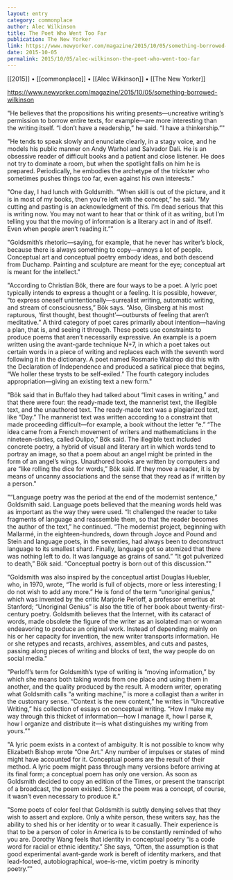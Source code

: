 ```yaml
---
layout: entry
category: commonplace
author: Alec Wilkinson
title: The Poet Who Went Too Far
publication: The New Yorker
link: https://www.newyorker.com/magazine/2015/10/05/something-borrowed-wilkinson
date: 2015-10-05
permalink: 2015/10/05/alec-wilkinson-the-poet-who-went-too-far
---
```


[[2015]] • [[commonplace]] • [[Alec Wilkinson]] • [[The New Yorker]]

https://www.newyorker.com/magazine/2015/10/05/something-borrowed-wilkinson

"He believes that the propositions his writing presents—uncreative writing’s permission to borrow entire texts, for example—are more interesting than the writing itself. “I don’t have a readership,” he said. “I have a thinkership.”"

"He tends to speak slowly and enunciate clearly, in a stagy voice, and he models his public manner on Andy Warhol and Salvador Dali. He is an obsessive reader of difficult books and a patient and close listener. He does not try to dominate a room, but when the spotlight falls on him he is prepared. Periodically, he embodies the archetype of the trickster who sometimes pushes things too far, even against his own interests."

"One day, I had lunch with Goldsmith. “When skill is out of the picture, and it is in most of my books, then you’re left with the concept,” he said. “My cutting and pasting is an acknowledgment of this. I’m dead serious that this is writing now. You may not want to hear that or think of it as writing, but I’m telling you that the moving of information is a literary act in and of itself. Even when people aren’t reading it.”"

"Goldsmith’s rhetoric—saying, for example, that he never has writer’s block, because there is always something to copy—annoys a lot of people. Conceptual art and conceptual poetry embody ideas, and both descend from Duchamp. Painting and sculpture are meant for the eye; conceptual art is meant for the intellect."

"According to Christian Bök, there are four ways to be a poet. A lyric poet typically intends to express a thought or a feeling. It is possible, however, “to express oneself unintentionally—surrealist writing, automatic writing, and stream of consciousness,” Bök says. “Also, Ginsberg at his most rapturous, ‘first thought, best thought’—outbursts of feeling that aren’t meditative.” A third category of poet cares primarily about intention—having a plan, that is, and seeing it through. These poets use constraints to produce poems that aren’t necessarily expressive. An example is a poem written using the avant-garde technique N+7, in which a poet takes out certain words in a piece of writing and replaces each with the seventh word following it in the dictionary. A poet named Rosmarie Waldrop did this with the Declaration of Independence and produced a satirical piece that begins, “We holler these trysts to be self-exiled.” The fourth category includes appropriation—giving an existing text a new form."

"Bök said that in Buffalo they had talked about “limit cases in writing,” and that there were four: the ready-made text, the mannerist text, the illegible text, and the unauthored text. The ready-made text was a plagiarized text, like “Day.” The mannerist text was written according to a constraint that made proceeding difficult—for example, a book without the letter “e.” “The idea came from a French movement of writers and mathematicians in the nineteen-sixties, called Oulipo,” Bök said. The illegible text included concrete poetry, a hybrid of visual and literary art in which words tend to portray an image, so that a poem about an angel might be printed in the form of an angel’s wings. Unauthored books are written by computers and are “like rolling the dice for words,” Bök said. If they move a reader, it is by means of uncanny associations and the sense that they read as if written by a person."

"“Language poetry was the period at the end of the modernist sentence,” Goldsmith said. Language poets believed that the meaning words held was as important as the way they were used. “It challenged the reader to take fragments of language and reassemble them, so that the reader becomes the author of the text,” he continued. “The modernist project, beginning with Mallarmé, in the eighteen-hundreds, down through Joyce and Pound and Stein and language poets, in the seventies, had always been to deconstruct language to its smallest shard. Finally, language got so atomized that there was nothing left to do. It was language as grains of sand.” “It got pulverized to death,” Bök said. “Conceptual poetry is born out of this discussion.”"

"Goldsmith was also inspired by the conceptual artist Douglas Huebler, who, in 1970, wrote, “The world is full of objects, more or less interesting; I do not wish to add any more.” He is fond of the term “unoriginal genius,” which was invented by the critic Marjorie Perloff, a professor emeritus at Stanford; “Unoriginal Genius” is also the title of her book about twenty-first-century poetry. Goldsmith believes that the Internet, with its cataract of words, made obsolete the figure of the writer as an isolated man or woman endeavoring to produce an original work. Instead of depending mainly on his or her capacity for invention, the new writer transports information. He or she retypes and recasts, archives, assembles, and cuts and pastes, passing along pieces of writing and blocks of text, the way people do on social media."

"Perloff’s term for Goldsmith’s type of writing is “moving information,” by which she means both taking words from one place and using them in another, and the quality produced by the result. A modern writer, operating what Goldsmith calls “a writing machine,” is more a collagist than a writer in the customary sense. “Context is the new content,” he writes in “Uncreative Writing,” his collection of essays on conceptual writing. “How I make my way through this thicket of information—how I manage it, how I parse it, how I organize and distribute it—is what distinguishes my writing from yours.”"

"A lyric poem exists in a context of ambiguity. It is not possible to know why Elizabeth Bishop wrote “One Art.” Any number of impulses or states of mind might have accounted for it. Conceptual poems are the result of their method. A lyric poem might pass through many versions before arriving at its final form; a conceptual poem has only one version. As soon as Goldsmith decided to copy an edition of the Times, or present the transcript of a broadcast, the poem existed. Since the poem was a concept, of course, it wasn’t even necessary to produce it."

"Some poets of color feel that Goldsmith is subtly denying selves that they wish to assert and explore. Only a white person, these writers say, has the ability to shed his or her identity or to wear it casually. Their experience is that to be a person of color in America is to be constantly reminded of who you are. Dorothy Wang feels that identity in conceptual poetry “is a code word for racial or ethnic identity.” She says, “Often, the assumption is that good experimental avant-garde work is bereft of identity markers, and that lead-footed, autobiographical, woe-is-me, victim poetry is minority poetry.”"
